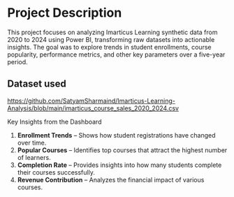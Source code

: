 # Project Description

This project focuses on analyzing Imarticus Learning synthetic data from 2020 to 2024 using Power BI, transforming raw datasets into actionable insights. The goal was to explore trends in student enrollments, course popularity, performance metrics, and other key parameters over a five-year period.

## Dataset used
https://github.com/SatyamSharmaind/Imarticus-Learning-Analysis/blob/main/imarticus_course_sales_2020_2024.csv

Key Insights from the Dashboard   
1. **Enrollment Trends** – Shows how student registrations have changed over time.   
2. **Popular Courses** – Identifies top courses that attract the highest number of learners.   
3. **Completion Rate** – Provides insights into how many students complete their courses 
successfully.   
4. **Revenue Contribution** – Analyzes the financial impact of various courses. 

